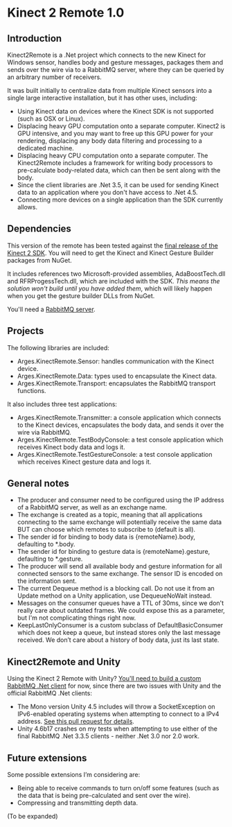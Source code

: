 # Kinect 2 Remote  1.0

## Introduction

Kinect2Remote is a .Net project which connects to the new Kinect for Windows sensor, handles body and gesture messages, packages them and sends over the wire via to a RabbitMQ server, where they can be queried by an arbitrary number of receivers.

It was built initially to centralize data from multiple Kinect sensors into a single large interactive installation, but it has other uses, including:

* Using Kinect data on devices where the Kinect SDK is not supported (such as OSX or Linux).
* Displacing heavy GPU computation onto a separate computer.  Kinect2 is GPU intensive, and you may want to free up this GPU power for your rendering, displacing any body data filtering and processing to a dedicated machine.
* Displacing heavy CPU computation onto a separate computer. The Kinect2Remote includes a framework for writing body processors to pre-calculate body-related data, which can then be sent along with the body.
* Since the client libraries are .Net 3.5, it can be used for sending Kinect data to an application where you don't have access to .Net 4.5.
* Connecting more devices on a single application than the SDK currently allows.

## Dependencies

This version of the remote has been tested against the [final release of the Kinect 2 SDK](http://go.microsoft.com/fwlink/?LinkId=403899).  You will need to get the Kinect and Kinect Gesture Builder packages from NuGet. 

It includes references two Microsoft-provided assemblies, AdaBoostTech.dll and RFRProgessTech.dll, which are included with the SDK. _This means the solution won't build until you have added them_, which will likely happen when you get the gesture builder DLLs from NuGet.

You'll need a [RabbitMQ server](http://rabbitmq.com).

## Projects 

The following libraries are included:

* Arges.KinectRemote.Sensor: handles communication with the Kinect device.
* Arges.KinectRemote.Data: types used to encapsulate the Kinect data.
* Arges.KinectRemote.Transport: encapsulates the RabbitMQ transport functions.

It also includes three test applications:

* Arges.KinectRemote.Transmitter: a console application which connects to the Kinect devices, encapsulates the body data, and sends it over the wire via RabbitMQ.
* Arges.KinectRemote.TestBodyConsole: a test console application which receives Kinect body data and logs it.
* Arges.KinectRemote.TestGestureConsole: a test console application which receives Kinect gesture data and logs it.


## General notes

* The producer and consumer need to be configured using the IP address of a RabbitMQ server, as well as an exchange name.
* The exchange is created as a topic, meaning that all applications connecting to the same exchange will potentially receive the same data BUT can choose which remotes to subscribe to (default is all).
* The sender id for binding to body data is {remoteName}.body, defaulting to *.body.
* The sender id for binding to gesture data is {remoteName}.gesture, defaulting to *.gesture.
* The producer will send all available body and gesture information for all connected sensors to the same exchange. The sensor ID is encoded on the information sent.
* The current Dequeue method is a blocking call.  Do not use it from an Update method on a Unity application, use DequeueNoWait instead.
* Messages on the consumer queues have a TTL of 30ms, since we don't really care about outdated frames. We could expose this as a parameter, but I'm not complicating things right now.
* KeepLastOnlyConsumer is a custom subclass of DefaultBasicConsumer which does not keep a queue, but instead stores only the last message received.  We don’t care about a history of body data, just its last state.


## Kinect2Remote and Unity

Using the Kinect 2 Remote with Unity?  [You'll need to build a custom RabbitMQ .Net client](https://github.com/ricardojmendez/rabbitmq-dotnet-client) for now, since there are two issues with Unity and the official RabbitMQ .Net clients:

* The Mono version Unity 4.5 includes will throw a SocketException on IPv6-enabled operating systems when attempting to connect to a IPv4 address.  [See this pull request for details](https://github.com/rabbitmq/rabbitmq-dotnet-client/pull/24).
* Unity 4.6b17 crashes on my tests when attempting to use either of the final RabbitMQ .Net 3.3.5 clients - neither .Net 3.0 nor 2.0 work.


## Future extensions

Some possible extensions I’m considering are:

* Being able to receive commands to turn on/off some features (such as the data that is being pre-calculated and sent over the wire).
* Compressing and transmitting depth data.

(To be expanded)